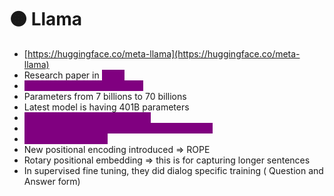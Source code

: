 # 🟠 Llama

* [https://huggingface.co/meta-llama](https://huggingface.co/meta-llama)
* Research paper in <mark style="color:purple;background-color:purple;">**2023**</mark>
* <mark style="color:purple;background-color:purple;">**Decoder based architecture**</mark>
* Parameters from 7 billions to 70 billions
* Latest model is having 401B parameters
* <mark style="color:purple;background-color:purple;">**Optimized for dialog use case**</mark>
* <mark style="color:purple;background-color:purple;">**Developed by Meta as competitor of OpenAI**</mark>
* <mark style="color:purple;background-color:purple;">**Open source model**</mark>
* New positional encoding introduced ⇒ ROPE
* Rotary positional embedding ⇒ this is for capturing longer sentences
* In supervised fine tuning, they did dialog specific training ( Question and Answer form)
